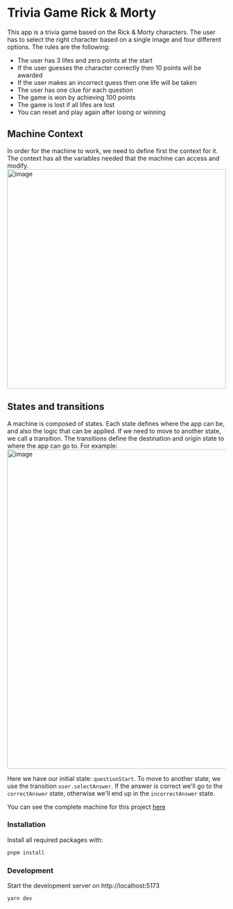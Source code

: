 # Trivia Game Rick & Morty

This app is a trivia game based on the Rick & Morty characters. The user has to select the right character based on a single image and four different options. The rules are the following:

- The user has 3 lifes and zero points at the start
- If the user guesses the character correctly then 10 points will be awarded
- If the user makes an incorrect guess then one life will be taken
- The user has one clue for each question
- The game is won by achieving 100 points
- The game is lost if all lifes are lost
- You can reset and play again after losing or winning

## Machine Context

In order for the machine to work, we need to define first the context for it. The context has all the variables needed that the machine can access and modify.
<img width="504" alt="image" src="https://github.com/natar10/trivia-rm/assets/12553364/c1ab0219-d76a-4b9b-b087-4e36094991be">

## States and transitions

A machine is composed of states. Each state defines where the app can be, and also the logic that can be applied. If we need to move to another state, we call a transition. The transitions define the destination and origin state to where the app can go to.
For example:
<img width="734" alt="image" src="https://github.com/natar10/trivia-rm/assets/12553364/29d90483-0366-4a3c-b7b7-c071c63e4579">

Here we have our initial state: `questionStart`. To move to another state, we use the transition `user.selectAnswer`. If the answer is correct we'll go to the `correctAnswer` state, otherwise we'll end up in the `incorrectAnswer` state.

You can see the complete machine for this project [here](https://stately.ai/registry/editor/f64904b1-65f9-4946-aace-ddfc9fd05c29?machineId=aec325d6-2d51-4334-afc4-f2c02a67aa05)

### Installation

Install all required packages with:

```bash
pnpm install
```

### Development

Start the development server on http://localhost:5173

```bash
yarn dev
```
